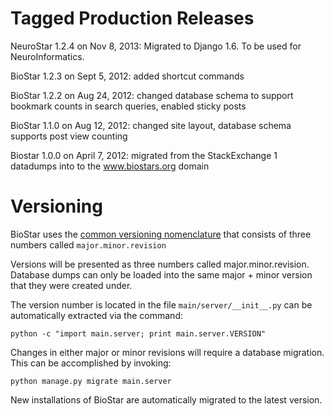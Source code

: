 Tagged Production Releases
==========================

NeuroStar 1.2.4 on Nov 8, 2013: Migrated to Django 1.6. To be used for NeuroInformatics.

BioStar 1.2.3 on Sept 5, 2012: added shortcut commands

BioStar 1.2.2 on Aug 24, 2012: changed database schema to support bookmark
    counts in search queries, enabled sticky posts

BioStar 1.1.0 on Aug 12, 2012: changed site layout, database schema supports
    post view counting

Biostar 1.0.0 on April 7, 2012: migrated from the StackExchange 1 datadumps
    into to the www.biostars.org domain

Versioning
==========

BioStar uses the [common versioning nomenclature][versioning] that consists of
three numbers called `major.minor.revision`

Versions will be presented as three numbers called major.minor.revision.
Database dumps can only be loaded into the same major + minor version that they
were created under.

The version number is located in the file `main/server/__init__.py` can be
automatically extracted via the command:

    python -c "import main.server; print main.server.VERSION"
    
Changes in either major or minor revisions will require a database migration.
This can be accomplished by invoking:

    python manage.py migrate main.server 

New installations of BioStar are automatically migrated to the latest version. 

[versioning]: http://en.wikipedia.org/wiki/Software_versioning#Sequence-based_identifiers

